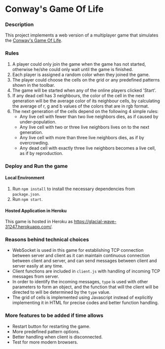 # Conway's Game Of Life

### Description

This project implements a web version of a multiplayer game that simulates the [Conway's Game Of Life](https://en.wikipedia.org/wiki/Conway's_Game_of_Life).

### Rules

1.  A player could only join the game when the game has not started, otherwise he/she could only wait until the game is finished.
2.  Each player is assigned a random color when they joined the game.
3.  The player could choose the cells on the grid or any predefined patterns shown in the toolbar.
4.  The game will be started when any of the online players clicked 'Start'.
5.  If any dead cell has 3 neighbours, the color of the cell in the next generation will be the average color of its neighbour cells, by calculating the average of r, g and b values of the colors that are in rgb format.
6.  The next generation of the cells depend on the following 4 simple rules:
    - Any live cell with fewer than two live neighbors dies, as if caused by under-population.
    - Any live cell with two or three live neighbors lives on to the next generation.
    - Any live cell with more than three live neighbors dies, as if by overcrowding.
    - Any dead cell with exactly three live neighbors becomes a live cell, as if by reproduction.

### Deploy and Run the game

#### Local Environment

1.  Run `npm install` to install the necessary dependencies from `package.json`.
2.  Run `npm start`.

#### Hosted Application in Heroku

This game is hosted in Heroku as https://glacial-wave-31247.herokuapp.com/.

### Reasons behind technical choices

- WebSocket is used in this game for establishing TCP connection between server and client as it can maintain continuous connection between client and server, and can send messages between client and server easily at any time.
- Client functions are included in `client.js` with handling of incoming TCP messages from server.
- In order to identify the incoming messages, `type` is used with other parameters to form an object, and the function that will the client will be directed to will be determined by the `type` value.
- The grid of cells is implemented using Javascript instead of explicitly implementing it in HTML for precise codes and better function handling.

### More features to be added if time allows

- Restart button for restarting the game.
- More predefined pattern options.
- Better handling when client is disconnected.
- Test for more modern browsers.
